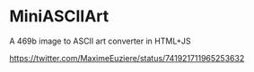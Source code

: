 MiniASCIIArt
==

A 469b image to ASCII art converter in HTML+JS

https://twitter.com/MaximeEuziere/status/741921711965253632